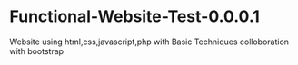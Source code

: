 # Functional-Website-Test-0.0.0.1
Website using html,css,javascript,php with Basic Techniques colloboration with bootstrap
